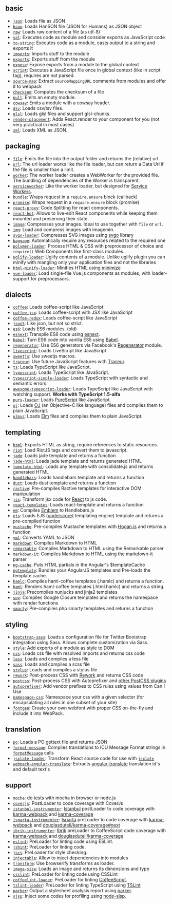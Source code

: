 ## basic

* [`json`](https://github.com/webpack/json-loader): Loads file as JSON
* [`hson`](https://github.com/kentcdodds/hson-loader): Loads HanSON file (JSON for Humans) as JSON object
* [`raw`](https://github.com/webpack/raw-loader): Loads raw content of a file (as utf-8)
* [`val`](https://github.com/webpack/val-loader): Executes code as module and consider exports as JavaScript code
* [`to-string`](https://github.com/gajus/to-string): Executes code as a module, casts output to a string and exports it
* [`imports`](https://github.com/webpack/imports-loader): Imports stuff to the module
* [`exports`](https://github.com/webpack/exports-loader): Exports stuff from the module
* [`expose`](https://github.com/webpack/expose-loader): Expose exports from a module to the global context
* [`script`](https://github.com/webpack/script-loader): Executes a JavaScript file once in global context (like in script tag), requires are not parsed.
* [`source-map`](https://github.com/webpack/source-map-loader): Extract `sourceMappingURL` comments from modules and offer it to webpack
* [`checksum`](https://github.com/naturalatlas/checksum-loader): Computes the checksum of a file
* [`null`](https://github.com/webpack/null-loader): Emits an empty module.
* [`cowsay`](https://github.com/nelix/cowsay-loader): Emits a module with a cowsay header.
* [`dsv`](https://github.com/wbkd/dsv-loader): Loads csv/tsv files.
* [`glsl`](https://github.com/makio64/shader-loader): Loads glsl files and support glsl-chunks.
* [`render-placement`](https://github.com/zackify/render-placement-loader): Adds React.render to your component for you (not very practical in most cases)
* [`xml`](https://github.com/gisikw/xml-loader): Loads XML as JSON.

## packaging

* [`file`](https://github.com/webpack/file-loader): Emits the file into the output folder and returns the (relative) url.
* [`url`](https://github.com/webpack/url-loader): The url loader works like the file loader, but can return a Data Url if the file is smaller than a limit.
* [`worker`](https://github.com/webpack/worker-loader): The worker loader creates a WebWorker for the provided file. The bundling of dependencies of the Worker is transparent.
* [`serviceworker`](https://github.com/markdalgleish/serviceworker-loader): Like the worker loader, but designed for [Service Workers](http://www.w3.org/TR/service-workers).
* [`bundle`](https://github.com/webpack/bundle-loader): Wraps request in a `require.ensure` block (callback)
* [`promise`](https://github.com/gaearon/promise-loader): Wraps request in a `require.ensure` block (promise)
* [`react-proxy`](https://github.com/webpack/react-proxy-loader): Code Splitting for react components.
* [`react-hot`](https://github.com/gaearon/react-hot-loader): Allows to live-edit React components while keeping them mounted and preserving their state.
* [`image`](https://github.com/tcoopman/image-webpack-loader): Compresses your images. Ideal to use together with `file` or `url`.
* [`img`](https://github.com/thetalecrafter/img-loader): Load and compress images with imagemin.
* [`svgo-loader`](https://github.com/pozadi/svgo-loader): Compresses SVG images using [svgo](https://github.com/svg/svgo) library
* [`baggage`](https://github.com/deepsweet/baggage-loader): Automatically require any resources related to the required one
* [`polymer-loader`](https://github.com/JonDum/polymer-loader): Process HTML & CSS with preprocessor of choice and `require()` Web Components like first-class modules.
* [`uglify-loader`](https://github.com/bestander/uglify-loader): Uglify contents of a module. Unlike uglify plugin you can minify with mangling only your application files and not the libraries
* [`html-minify-loader`](https://github.com/bestander/html-minify-loader): Minifies HTML using [minimize](https://github.com/Moveo/minimize)
* [`vue-loader`](https://github.com/vuejs/vue-loader): Load single-file Vue.js components as modules, with loader-support for preprocessors.


## dialects

* [`coffee`](https://github.com/webpack/coffee-loader): Loads coffee-script like JavaScript
* [`coffee-jsx`](https://github.com/jsifalda/coffee-jsx-loader): Loads coffee-script with JSX like JavaScript
* [`coffee-redux`](https://github.com/webpack/coffee-redux-loader): Loads coffee-script like JavaScript
* [`json5`](https://github.com/webpack/json5-loader): Like json, but not so strict.
* [`es6`](https://github.com/shama/es6-loader): Loads ES6 modules. (old)
* [`esnext`](https://github.com/conradz/esnext-loader): Transpile ES6 code using [esnext](https://github.com/esnext/esnext).
* [`babel`](https://github.com/babel/babel-loader): Turn ES6 code into vanilla ES5 using [Babel](https://github.com/babel/babel).
* [`regenerator`](https://github.com/pjeby/regenerator-loader): Use ES6 generators via Facebook's [Regenerator](http://facebook.github.io/regenerator/) module.
* [`livescript`](https://github.com/appedemic/livescript-loader): Loads LiveScript like JavaScript
* [`sweetjs`](https://github.com/jlongster/sweetjs-loader): Use sweetjs macros. 
* [`traceur`](https://github.com/jupl/traceur-loader): Use future JavaScript features with [Traceur](https://github.com/google/traceur-compiler).
* [`ts`](https://github.com/jbrantly/ts-loader): Loads TypeScript like JavaScript.
* [`typescript`](https://github.com/andreypopp/typescript-loader): Loads TypeScript like JavaScript.
* [`typescript-simple-loader`](https://github.com/blakeembrey/typescript-simple-loader): Loads TypeScript with syntactic and semantic errors.
* [`awesome-typescript-loader`](https://github.com/s-panferov/awesome-typescript-loader): Loads TypeScript like JavaScript with watching support. **Works with TypeScript 1.5-alfa**
* [`purs-loader`](https://www.npmjs.com/package/purs-loader): Loads [PureScript](http://www.purescript.org/) like JavaScript.
* [`oj`](https://github.com/DragonsInn/oj-loader): Loads [OJ](https://github.com/musictheory/oj) (an Objective-C like language) files and compiles them to plain JavaScript.
* [`ulmus`](https://github.com/unindented/ulmus-loader): Loads [Elm](http://elm-lang.org/) files and compiles them to plain JavaScript.

## templating

* [`html`](https://github.com/webpack/html-loader): Exports HTML as string, require references to static resources.
* [`riot`](https://github.com/esnunes/riotjs-loader): Load RiotJS tags and convert them to javascript.
* [`jade`](https://github.com/webpack/jade-loader): Loads jade template and returns a function
* [`jade-html`](https://github.com/bline/jade-html-loader): Loads jade template and returns generated HTML
* [`template-html`](https://github.com/jtangelder/template-html-loader): Loads any template with consolidate.js and returns generated HTML
* [`handlebars`](https://github.com/altano/handlebars-loader): Loads handlebars template and returns a function
* [`dust`](https://github.com/avaly/dust-loader): Loads dust template and returns a function
* [`ractive`](https://github.com/rstacruz/ractive-loader): Pre-compiles Ractive templates for interactive DOM manipulation
* [`jsx`](https://github.com/petehunt/jsx-loader): Transform jsx code for [React](http://facebook.github.io/react/) to js code.
* [`react-templates`](https://github.com/AlexanderPavlenko/react-templates-loader): Loads react-template and returns a function
* [`em`](https://github.com/yoshdog/emblem-loader): Compiles [Emblem](http://emblemjs.com/) to Handlebars.js
* [`ejs`](https://github.com/okonet/ejs-loader): Loads EJS ([underscore](http://underscorejs.org/#template)( templating engine) template and returns a pre-compiled function
* [`mustache`](https://github.com/deepsweet/mustache-loader): Pre-compiles Mustache templates with [Hogan.js](https://github.com/twitter/hogan.js) and returns a function
* [`yml`](https://github.com/okonet/yml-loader): Converts YAML to JSON
* [`markdown`](https://github.com/peerigon/markdown-loader): Compiles Markdown to HTML
* [`remarkable`](https://github.com/unindented/remarkable-loader): Compiles Markdown to HTML using the Remarkable parser
* [`markdown-it`](https://github.com/unindented/markdown-it-loader): Compiles Markdown to HTML using the markdown-it parser
* [`ng-cache`](https://github.com/teux/ng-cache-loader): Puts HTML partials in the Angular's $templateCache
* [`ngtemplate`](https://github.com/WearyMonkey/ngtemplate-loader): Bundles your AngularJS templates and Pre-loads the template cache.
* [`hamlc`](https://github.com/ericdfields/hamlc-loader): Compiles haml-coffee templates (.hamlc) and returns a function.
* [`haml`](https://github.com/AlexanderPavlenko/haml-loader): Renders haml-coffee templates (.html.hamlc) and returns a string.
* [`jinja`](https://github.com/pierreant-p/jinja-loader): Precompiles nunjucks and jinja2 templates
* [`soy`](https://github.com/bendman/soy-loader): Compiles Google Closure templates and returns the namespace with render functions
* [`smarty`](https://github.com/zhiyan/smarty-loader): Pre-compiles php smarty templates and returns a function

## styling
* [`bootstrap-sass`](https://github.com/justin808/bootstrap-sass-loader): Loads a configuration file for Twitter Bootstrap integration using Sass. Allows complete customization via Sass.
* [`style`](https://github.com/webpack/style-loader): Add exports of a module as style to DOM
* [`css`](https://github.com/webpack/css-loader): Loads css file with resolved imports and returns css code
* [`less`](https://github.com/webpack/less-loader): Loads and compiles a less file
* [`sass`](https://github.com/jtangelder/sass-loader): Loads and compiles a scss file
* [`stylus`](https://github.com/shama/stylus-loader): Loads and compiles a stylus file
* [`rework`](https://github.com/okonet/rework-loader): Post-process CSS with [Rework](https://github.com/reworkcss/rework) and returns CSS code
* [`postcss`](https://github.com/postcss/postcss-loader): Post-process CSS with Autoprefixer and [other PostCSS plugins](https://github.com/postcss/postcss#built-with-postcss)
* [`autoprefixer`](https://github.com/passy/autoprefixer-loader): Add vendor prefixes to CSS rules using values from Can I Use
* [`namespace-css`](https://github.com/jeffling/namespace-css-loader): Namespace your css with a given selector (for encapsulating all rules in one subset of your site)
* [`fontgen`](https://www.npmjs.com/package/fontgen-loader): Create your own webfont with proper CSS on-the-fly and include it into WebPack.

## translation

* [`po`](https://github.com/perchlayer/po-loader): Loads a PO gettext file and returns JSON
* [`format-message`](https://github.com/thetalecrafter/format-message-loader): Compiles translations to ICU Message Format strings in [`formatMessage`](https://github.com/thetalecrafter/format-message) calls
* [`jsxlate-loader`](https://github.com/drd/jsxlate-loader): Transform React source code for use with [`jsxlate`](https://github.com/drd/jsxlate)
* [`webpack-angular-translate`](https://github.com/DatenMetzgerX/webpack-angular-translate): Extracts [angular-translate](https://angular-translate.github.io) translation id's and default text's

## support

* [`mocha`](https://github.com/webpack/mocha-loader): do tests with mocha in browser or node.js
* [`coverjs`](https://github.com/webpack/coverjs-loader): PostLoader to code coverage with CoverJs
* [`istanbul-instrumenter`](https://github.com/deepsweet/istanbul-instrumenter-loader): [Istanbul](https://github.com/gotwarlost/istanbul) postLoader to code coverage with [karma-webpack](https://github.com/webpack/karma-webpack) and [karma-coverage](https://github.com/karma-runner/karma-coverage)
* [`isparta-instrumenter`](https://github.com/ColCh/isparta-instrumenter-loader): [Isparta](https://github.com/douglasduteil/isparta) preLoader to code coverage with [karma-webpack](https://github.com/webpack/karma-webpack) and [douglasduteil/karma-coverage#next](https://github.com/douglasduteil/karma-coverage)
* [`ibrik-instrumenter`](https://github.com/vectart/ibrik-instrumenter-loader): [Ibrik](https://github.com/Constellation/ibrik) preLoader to CoffeeScript code coverage with [karma-webpack](https://github.com/webpack/karma-webpack) and [douglasduteil/karma-coverage](https://github.com/douglasduteil/karma-coverage)
* [`eslint`](https://github.com/MoOx/eslint-loader): PreLoader for linting code using ESLint.
* [`jshint`](https://github.com/webpack/jshint-loader): PreLoader for linting code.
* [`jscs`](https://github.com/unindented/jscs-loader): PreLoader for style checking.
* [`injectable`](https://github.com/jauco/webpack-injectable): Allow to inject dependencies into modules
* [`transform`](https://github.com/webpack/transform-loader): Use browserify transforms as loader.
* [`image-size`](https://github.com/patcoll/image-size-loader): Loads an image and returns its dimensions and type
* [`csslint`](https://github.com/hyungjs/csslint-loader): PreLoader for linting code using CSSLint
* [`coffeelint-loader`](https://github.com/bline/coffeelint-loader): PreLoader for linting [CoffeeScript](http://coffeescript.org/).
* [`tslint-loader`](https://github.com/wbuchwalter/tslint-loader): PreLoader for linting TypeScript using [TSLint](https://github.com/palantir/tslint)
* [`parker`](https://github.com/tanem/parker-loader): Output a stylesheet analysis report using [parker](https://github.com/katiefenn/parker).
* [`sjsp`](https://github.com/3100/sjsp-loader): Inject some codes for profiling using [node-sjsp](https://github.com/45deg/node-sjsp).